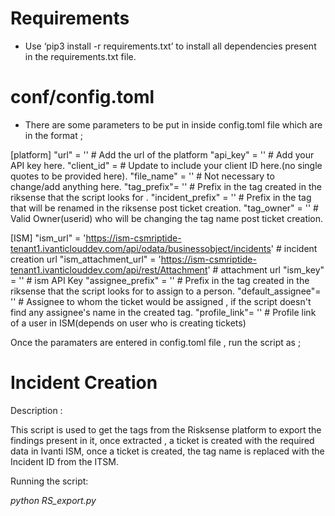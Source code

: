 # Requirements

*  Use ‘pip3 install -r requirements.txt’ to install all dependencies present in the requirements.txt file.

# conf/config.toml

* There are some parameters to be put in inside config.toml file which are in the format ;

[platform]
    "url" = '' # Add the url of the platform
    "api_key" = ''  # Add your API key here.
    "client_id" =   # Update to include your client ID here.(no single quotes to be provided here).
"file_name" = '' # Not necessary to change/add anything here.
"tag_prefix"= '' # Prefix in the tag created in the riksense that the script looks for .
"incident_prefix" = '' # Prefix in the tag that will be renamed in the riksense post ticket creation.
"tag_owner" = '' # Valid Owner(userid) who will be changing the tag name post ticket creation.
	
	
[ISM]
	"ism_url" = 'https://ism-csmriptide-tenant1.ivanticlouddev.com/api/odata/businessobject/incidents'   # incident creation url
	"ism_attachment_url" = 'https://ism-csmriptide-tenant1.ivanticlouddev.com/api/rest/Attachment'   # attachment url
	"ism_key" = ''   # ism API Key
	"assignee_prefix" = ''   # Prefix in the tag created in the riksense that the script looks for to assign to a person.
	"default_assignee"= '' # Assignee to whom the ticket would be assigned , if the script doesn't find any assignee's name in the created tag.
	"profile_link"= '' # Profile link of a user in ISM(depends on user who is creating tickets)


Once the paramaters are entered in config.toml file , run the script as ;

# Incident Creation

Description :

This script is used to get the tags from the Risksense platform to export the findings present in it, once extracted , a ticket is created with the required data in Ivanti ISM, once a ticket is created, the tag name is replaced with the Incident ID from the ITSM.

Running the script:

*python RS_export.py*
